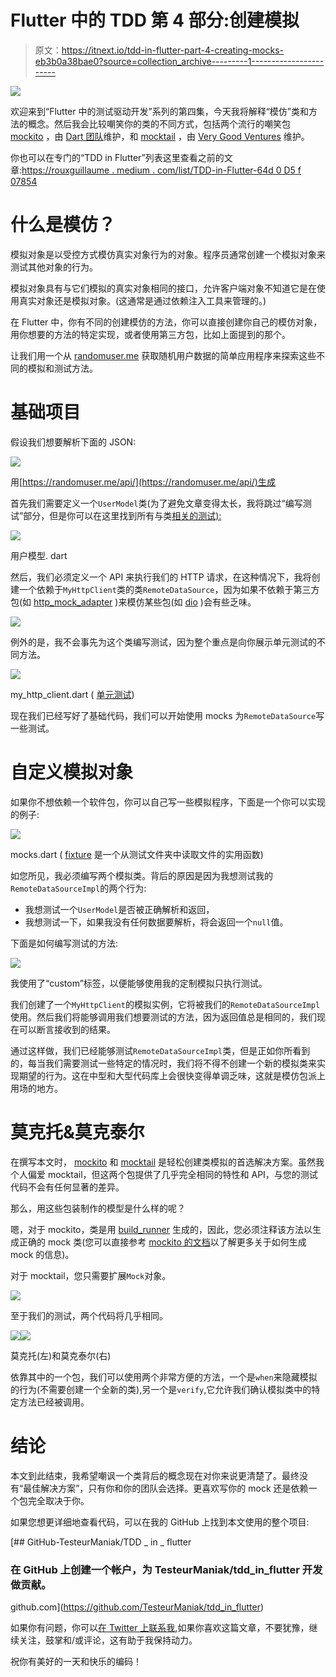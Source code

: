 # Flutter 中的 TDD 第 4 部分:创建模拟

> 原文：<https://itnext.io/tdd-in-flutter-part-4-creating-mocks-eb3b0a38bae0?source=collection_archive---------1----------------------->

![](img/8d86239268090316ddb2997da442d57f.png)

欢迎来到“Flutter 中的测试驱动开发”系列的第四集，今天我将解释“模仿”类和方法的概念。然后我会比较嘲笑你的类的不同方式，包括两个流行的嘲笑包 [mockito](https://pub.dev/packages/mockito) ，由 [Dart 团队](https://github.com/dart-lang)维护，和 [mocktail](https://pub.dev/packages/mocktail) ，由 [Very Good Ventures](https://verygood.ventures/) 维护。

你也可以在专门的“TDD in Flutter”列表这里查看之前的文章:[https://rouxguillaume . medium . com/list/TDD-in-Flutter-64d 0 D5 f 07854](https://rouxguillaume.medium.com/list/tdd-in-flutter-64d0d5f07854)

# 什么是模仿？

模拟对象是以受控方式模仿真实对象行为的对象。程序员通常创建一个模拟对象来测试其他对象的行为。

模拟对象具有与它们模拟的真实对象相同的接口，允许客户端对象不知道它是在使用真实对象还是模拟对象。(这通常是通过依赖注入工具来管理的。)

在 Flutter 中，你有不同的创建模仿的方法，你可以直接创建你自己的模仿对象，用你想要的方法的特定实现，或者使用第三方包，比如上面提到的那个。

让我们用一个从 [randomuser.me](https://randomuser.me/) 获取随机用户数据的简单应用程序来探索这些不同的模拟和测试方法。

# 基础项目

假设我们想要解析下面的 JSON:

![](img/6ea65c08472d77d8c8b97e3d00b2a6b0.png)

用[https://randomuser.me/api/](https://randomuser.me/api/)生成

首先我们需要定义一个`UserModel`类(为了避免文章变得太长，我将跳过“编写测试”部分，但是你可以在这里找到所有与类[相关的测试):](https://github.com/TesteurManiak/tdd_in_flutter/blob/main/creating_mocks/test/user_model_test.dart)

![](img/f9e2e0ac653b4eaf2651578b7f1072b2.png)

用户模型. dart

然后，我们必须定义一个 API 来执行我们的 HTTP 请求，在这种情况下，我将创建一个依赖于`MyHttpClient`类的类`RemoteDataSource`，因为如果不依赖于第三方包(如 [http_mock_adapter](https://pub.dev/packages/http_mock_adapter) )来模仿某些包(如 [dio](https://pub.dev/packages/dio) )会有些乏味。

![](img/5aeddb8ea73a4836e1ede9cd481220a9.png)

例外的是，我不会事先为这个类编写测试，因为整个重点是向你展示单元测试的不同方法。

![](img/afac1f96710c95adf6163e42fb7549cc.png)

my_http_client.dart ( [单元测试](https://github.com/TesteurManiak/tdd_in_flutter/blob/main/creating_mocks/test/my_http_client_test.dart))

现在我们已经写好了基础代码，我们可以开始使用 mocks 为`RemoteDataSource`写一些测试。

# 自定义模拟对象

如果你不想依赖一个软件包，你可以自己写一些模拟程序，下面是一个你可以实现的例子:

![](img/1cb485cc5b9c8de48ff0ea6dc3eee5b4.png)

mocks.dart ( [fixture](https://github.com/TesteurManiak/tdd_in_flutter/blob/main/creating_mocks/test/utils/fixture_reader.dart) 是一个从测试文件夹中读取文件的实用函数)

如您所见，我必须编写两个模拟类。背后的原因是因为我想测试我的`RemoteDataSourceImpl`的两个行为:

*   我想测试一个`UserModel`是否被正确解析和返回，
*   我想测试一下，如果我没有任何数据要解析，将会返回一个`null`值。

下面是如何编写测试的方法:

![](img/efb71f6ce9aa2ce78c80026a0837479e.png)

我使用了“custom”标签，以便能够使用我的定制模拟只执行测试。

我们创建了一个`MyHttpClient`的模拟实例，它将被我们的`RemoteDataSourceImpl`使用。然后我们将能够调用我们想要测试的方法，因为返回值总是相同的，我们现在可以断言接收到的结果。

通过这样做，我们已经能够测试`RemoteDataSourceImpl`类，但是正如你所看到的，每当我们需要测试一些特定的情况时，我们将不得不创建一个新的模拟类来实现期望的行为。这在中型和大型代码库上会很快变得单调乏味，这就是模仿包派上用场的地方。

# 莫克托&莫克泰尔

在撰写本文时， [mockito](https://pub.dev/packages/mockito) 和 [mocktail](https://pub.dev/packages/mocktail) 是轻松创建类模拟的首选解决方案。虽然我个人偏爱 mocktail，但这两个包提供了几乎完全相同的特性和 API，与您的测试代码不会有任何显著的差异。

那么，用这些包装制作的模型是什么样的呢？

嗯，对于 mockito，类是用 [build_runner](https://pub.dev/packages/build_runner) 生成的，因此，您必须注释该方法以生成正确的 mock 类(您可以直接参考 [mockito 的文档](https://pub.dev/packages/mockito#lets-create-mocks)以了解更多关于如何生成 mock 的信息)。

对于 mocktail，您只需要扩展`Mock`对象。

![](img/03d7a0499cca07becbee722ad802407a.png)

至于我们的测试，两个代码将几乎相同。

![](img/bb07a1e004d1e086fdafbe929be2a649.png)![](img/7fa5cb56347405685e02bd304dc2e06f.png)

莫克托(左)和莫克泰尔(右)

依靠其中的一个包，我们可以使用两个非常方便的方法，一个是`when`来隐藏模拟的行为(不需要创建一个全新的类),另一个是`verify`,它允许我们确认模拟类中的特定方法已经被调用。

# 结论

本文到此结束，我希望嘲讽一个类背后的概念现在对你来说更清楚了。最终没有“最佳解决方案”，只有你和你的团队会选择。更喜欢写你的 mock 还是依赖一个包完全取决于你。

如果您想更详细地查看代码，可以在我的 GitHub 上找到本文使用的整个项目:

[](https://github.com/TesteurManiak/tdd_in_flutter) [## GitHub-TesteurManiak/TDD _ in _ flutter

### 在 GitHub 上创建一个帐户，为 TesteurManiak/tdd_in_flutter 开发做贡献。

github.com](https://github.com/TesteurManiak/tdd_in_flutter) 

如果你有问题，你可以[在 Twitter 上联系我](https://twitter.com/TesteurManiak),如果你喜欢这篇文章，不要犹豫，继续关注，鼓掌和/或评论，这有助于我保持动力。

祝你有美好的一天和快乐的编码！